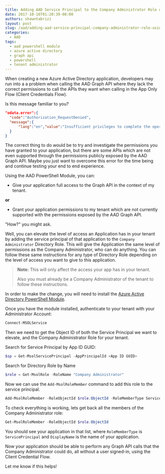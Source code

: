 ```yaml
---
title: Adding AAD Service Principal to the Company Administrator Role using the AAD PowerShell Module
date: 2017-10-16T01:20:39-08:00
authors: shawntabrizi
layout: post
slug: /aad/adding-aad-service-principal-company-administrator-role-using-aad-powershell-module/
categories:
  - AAD
tags:
  - aad powershell module
  - azure active directory
  - graph api
  - powershell
  - tenant administrator
---
```


When creating a new Azure Active Directory application, developers may run into a a problem when calling the AAD Graph API where they lack the correct permissions to call the APIs they want when calling in the App Only Flow (Client Credentials Flow).

Is this message familiar to you?

```json
"odata.error":{
  "code":"Authorization_RequestDenied",
  "message":{
      "lang":"en","value":"Insufficient privileges to complete the operation."
  }
}
```

The correct thing to do would be to try and investigate the permissions you have granted to your application, but there are some APIs which are not even supported through the permissions publicly exposed by the AAD Graph API. Maybe you just want to overcome this error for the time being and continue testing your end to end experience.

Using the AAD PowerShell Module, you can:

- Give your application full access to the Graph API in the context of my tenant.

**or**

- Grant your application permissions to my tenant which are not currently supported with the permissions exposed by the AAD Graph API.

"How?" you might ask.

Well, you can elevate the level of access an Application has in your tenant by adding the service principal of that application to the `Company Administrator` Directory Role. This will give the Application the same level of permissions as the Company Administrator, who can do anything. You can follow these same instructions for any type of Directory Role depending on the level of access you want to give to this application.

> **Note:** This will only affect the access your app has in your tenant.
>
> Also you must already be a Company Administrator of the tenant to follow these instructions.

In order to make the change, you will need to install the [Azure Active Directory PowerShell Module](https://docs.microsoft.com/en-us/powershell/msonline/v1/azureactivedirectory).

Once you have the module installed, authenticate to your tenant with your Administrator Account:

```powershell
Connect-MSOLService
```

Then we need to get the Object ID of both the Service Principal we want to elevate, and the Company Administrator Role for your tenant.

Search for Service Principal by App ID GUID:

```powershell
$sp = Get-MsolServicePrincipal -AppPrincipalId <App ID GUID>
```

Search for Directory Role by Name

```powershell
$role = Get-MsolRole -RoleName "Company Administrator"
```

Now we can use the `Add-MsolRoleMember` command to add this role to the service principal.

```powershell
Add-MsolRoleMember -RoleObjectId $role.ObjectId -RoleMemberType ServicePrincipal -RoleMemberObjectId $sp.ObjectId
```

To check everything is working, lets get back all the members of the Company Administrator role:

```powershell
Get-MsolRoleMember -RoleObjectId $role.ObjectId
```

You should see your application in that list, where `RoleMemberType` is `ServicePrincipal` and `DisplayName` is the name of your application.

Now your application should be able to perform any Graph API calls that the Company Administrator could do, all without a user signed-in, using the Client Credential Flow.

Let me know if this helps!
